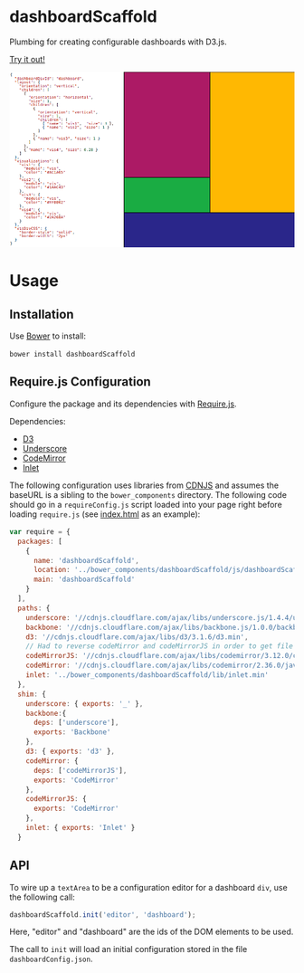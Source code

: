 dashboardScaffold
=================

Plumbing for creating configurable dashboards with D3.js.

[Try it out!](http://curran.github.io/dashboardScaffold/index.html)

![An example dashboard](dash.png "Example Dashboard")

# Usage

## Installation
Use [Bower](https://github.com/bower/bower) to install:

`bower install dashboardScaffold`

## Require.js Configuration

Configure the package and its dependencies  with [Require.js](http://requirejs.org/docs/api.html#packages).

Dependencies:

 * [D3](d3js.org)
 * [Underscore](http://underscorejs.org/)
 * [CodeMirror](http://codemirror.net/)
 * [Inlet](https://github.com/enjalot/Inlet)

The following configuration uses libraries from [CDNJS](http://cdnjs.com/) and assumes the baseURL is a sibling to the `bower_components` directory. The following code should go in a `requireConfig.js` script loaded into your page right before loading `require.js` (see [index.html](index.html) as an example):

```javascript
var require = {
  packages: [
    {
      name: 'dashboardScaffold',
      location: '../bower_components/dashboardScaffold/js/dashboardScaffold/',
      main: 'dashboardScaffold'
    }
  ],
  paths: {
    underscore: '//cdnjs.cloudflare.com/ajax/libs/underscore.js/1.4.4/underscore-min',
    backbone: '//cdnjs.cloudflare.com/ajax/libs/backbone.js/1.0.0/backbone-min',
    d3: '//cdnjs.cloudflare.com/ajax/libs/d3/3.1.6/d3.min',
    // Had to reverse codeMirror and codeMirrorJS in order to get file loading order right
    codeMirrorJS: '//cdnjs.cloudflare.com/ajax/libs/codemirror/3.12.0/codemirror.min',
    codeMirror: '//cdnjs.cloudflare.com/ajax/libs/codemirror/2.36.0/javascript',
    inlet: '../bower_components/dashboardScaffold/lib/inlet.min'
  },
  shim: {
    underscore: { exports: '_' },
    backbone:{
      deps: ['underscore'],
      exports: 'Backbone'
    },
    d3: { exports: 'd3' },
    codeMirror: {
      deps: ['codeMirrorJS'],
      exports: 'CodeMirror'
    },
    codeMirrorJS: {
      exports: 'CodeMirror'
    },
    inlet: { exports: 'Inlet' }
  }
```

## API

To wire up a `textArea` to be a configuration editor for a dashboard `div`, use the following call:

```javascript
dashboardScaffold.init('editor', 'dashboard');
```

Here, "editor" and "dashboard" are the ids of the DOM elements to be used.

The call to `init` will load an initial configuration stored in the file `dashboardConfig.json`.
